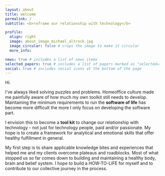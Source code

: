 ```yaml
---
layout: about
title: welcome
permalink: /
subtitle: <b>reframe our relationship with technology</b>

profile:
  align: right
  image: about_image_michael_altrock.jpg
  image_circular: false # crops the image to make it circular
  more_info:

news: true # includes a list of news items
selected_papers: true # includes a list of papers marked as "selected={true}"
social: true # includes social icons at the bottom of the page
---
```


Hi.

I've always liked solving puzzles and problems. Homeoffice culture made me painfully aware of how much my own toolkit still needs to develop. Maintaining the minimum requirements to run the <b>software of life</b> has become more difficult the more I only focus on developing the software part.

I envision this to become a <b>tool kit</b> to change our relationship with technology - not just for technology people, paid and/or passionate. My hope is to create a framework for analytical and emotional skills that offer healthy fulfillment in general.

My first step is to share applicable knowledge bites and experiences that helped me and my clients overcome plateaus and roadblocks. Most of what stopped us so far comes down to building and maintaining a healthy body, brain and belief system. I hope to build a HOW-TO-LIFE for myself and to contribute to our collective journey in the process.

